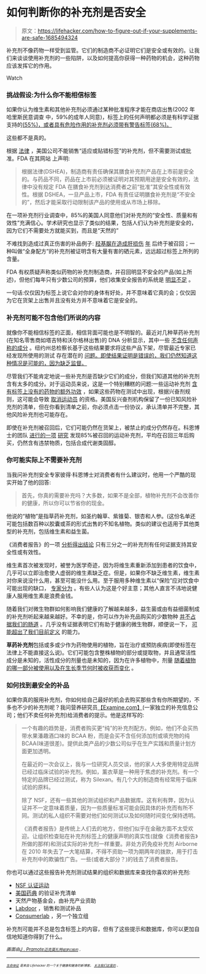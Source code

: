 # 如何判断你的补充剂是否安全

> 原文：<https://lifehacker.com/how-to-figure-out-if-your-supplements-are-safe-1685494324>

补充剂不像药物一样受到监管。它们的制造商不必证明它们是安全或有效的。让我们来谈谈使用补充剂的一些陷阱，以及如何提高你获得一种药物的机会，这种药物应该发挥它的作用。

Watch

### 挑战假设:为什么你不能相信标签

如果你认为维生素和其他补充剂必须通过某种批准程序才能在商店出售(2002 年哈里斯民意调查 中，59%的成年人同意)，标签上的任何声明都必须是有科学证据支持的[(55%)，或者具有危险作用的补充剂必须带有警告标签(68%)。](http://lifehacker.com/snake-oil-chart-highlights-the-worth-or-lack-thereof-5500087)

这些都不是真的。

根据 [法律](http://www.fda.gov/food/dietarysupplements/) ，美国公司不能销售“适应或贴错标签”的补充剂，但不需要测试或批准。FDA 在其网站 上声明:

> 根据法律(DSHEA)，制造商有责任确保其膳食补充剂产品在上市前是安全的。与药品不同，药品在上市前必须被证明对其预期用途是安全有效的，法律中没有规定 FDA 在膳食补充剂到达消费者之前“批准”其安全性或有效性。根据 DSHEA，一旦产品上市，FDA 有责任证明膳食补充剂是“不安全的”，然后才能采取行动限制该产品的使用或从市场上移除。

在一项补充剂行业调查中，85%的美国人同意他们对补充剂的“安全性、质量和有效性”充满信心。学术研究也显示了类似的结果，包括人们认为补充剂是安全的，因为它们不需要处方就能买到，而且是“天然的”

不难找到造成过真正伤害的补品例子: [羟基脲在造成肝损伤](http://www.fda.gov/forconsumers/consumerupdates/ucm152152.htm) [年](http://www.reuters.com/article/2010/02/12/us-hydroxycut-liver-idUSTRE61B4P720100212) 后终于被召回；一种叫做“全身配方”的补充剂被证明含有大量有害的硒元素，远远超过标签上所列的含量。

FDA 有权质疑声称类似药物的补充剂制造商，并召回明显不安全的产品(如上所述)，但他们每年只有少数公司的预算，他们收集安全报告的系统是 [明显不足](http://www.nejm.org/doi/full/10.1056/NEJMp1315559) 。

一句话:仅仅因为标签上说它会对你的身体有好处，并不意味着它真的会；仅仅因为它在货架上出售并且没有处方并不意味着它是安全的。

### 补充剂可能不包含他们所说的内容

就像你不能相信标签的正面，相信背面可能也是不明智的。最近对几种草药补充剂(在知名零售商如塔吉特和沃尔格林出售)的 DNA 分析显示，其中一些 [不含任何声称的成分](http://www.csmonitor.com/USA/USA-Update/2015/0203/Ginseng-or-a-rice-filler-Major-retailers-sell-fraudulent-supplements) 。纽约州总检察长基于这些结果要求将这些产品下架，尽管最近专家已经发现所使用的测试 存在潜在的 [问题。即使结果证明是错误的，我们仍然知道这种情况是可能的，因为缺乏监督。](http://www.newyorker.com/tech/elements/dna-barcoding-new-york-dietary-supplement)

尽管我们不能肯定地说一些补充剂是否缺少它们的成分，但我们知道其他的补充剂含有太多的成分。对于运动员来说，这是一个特别糟糕的问题:一些运动补充剂 [含有标签上没有的药物的额外功效](http://www.ncbi.nlm.nih.gov/pubmed/18563865) ，如果这些药物在测试中出现，根据兴奋剂规则，这可能会导致 [取消运动员](http://www.usada.org/substances/supplement-411/) 的资格。美国反兴奋剂机构保留了一份已知风险补充剂的清单，但在你看到清单之前，你必须点击一份协议，承认清单并不完整，其他风险补充剂也可能存在。

即使在补充剂被召回后，它们可能仍然在货架上，被禁止的成分仍然存在。科恩博士的团队 [进行的一项](http://www.latimes.com/science/sciencenow/la-sci-supplements-fda-recall-20141021-story.html) [研究](http://jama.jamanetwork.com/article.aspx?articleid=1917421) 发现85%被召回的运动补充剂，平均在召回三年后购买，仍然含有违禁物质，包括合成代谢类固醇。

### **你可能实际上不需要补充剂**

当我问补充剂安全专家彼得·科恩博士对消费者有什么建议时，他用一个严酷的现实开始了他的回答:

> 首先，你真的需要补充吗？大多数，如果不是全部，植物补充剂不会改善你的健康，所以你可以节省你的现金。

他说的“植物”是指草药补充剂，如圣约翰草、紫锥菊、银杏和人参。(这份名单还可能包括数百种以胶囊或茶的形式出售的不知名植物。类似的建议也适用于其他类型的补充剂，包括维生素和益生菌。

《消费者报告》的一项 [分析得出结论](http://www.consumerreports.org/cro/2012/05/dangerous-supplements/index.htm) 只有三分之一的补充剂有任何证据支持其安全性或有效性。

维生素首次被发现时，被誉为医学奇迹，因为将维生素重新添加到患者的饮食中，几乎可以立即治愈使人虚弱的维生素缺乏症。但是，如果你不缺乏维生素，维生素对你来说没什么用，甚至可能没什么用。至于服用多种维生素以“保险”应对饮食中可能出现的缺口， [专家分为](http://lifehacker.com/do-i-really-need-to-take-a-multivitamin-504950460) 。有些人认为这是个好主意；其他人直言不讳地说健康人服用维生素是浪费金钱。

随着我们对微生物群如何影响我们健康的了解越来越多，益生菌或由有益细菌制成的补充剂听起来越来越好。不幸的是，你可以作为补充品购买的少数物种 [并不占据我们的肠道](http://www.motherjones.com/environment/2013/04/should-you-take-probiotics-supplement) 。几乎没有证据表明它们有助于健康的微生物群，顺便说一下， [可能超出了我们目前定义](http://www.nytimes.com/2014/11/02/opinion/sunday/there-is-no-healthy-microbiome.html?referrer=&_r=0) 的能力。

**草药补充剂**包括或多或少作为药物使用的植物，旨在治疗或预防疾病(即使标签在法律上不能直接这么说)。它们可能包含整株植物的部分或提取物，并且通常活性成分是未知的，活性成分的剂量也是未知的，因为在许多植物中，剂量 [随着植物的哪一部分被使用以及在生长季节何时被收获而变化](http://www.efsa.europa.eu/en/search/doc/1249.pdf) 。

### 如何找到最安全的补品

如果你真的服用补充剂，你如何给自己最好的机会去购买那些含有你所期望的，不多也不少的补充剂呢？我问营养研究员[【Examine.com】](http://examine.com/)(一家独立的补充信息公司；他们不卖任何补充剂)给消费者的提示。他是这样写的:

> 一个有趣的趋势是，消费者购买更“纯”的补充剂配方。例如，他们不会买热带水果潘趣酒口味的 BCAA 粉，而是会买不含任何添加剂或填充物的纯 BCAA(味道很差)。提供此类产品的少数公司似乎在生产实践和质量计划方面更加透明。
> 
> 在最近的一次会议上，我与一位研究人员交谈，他的家人大多使用特定品牌已经过临床试验的补充剂。例如，薰衣草是一种用于焦虑的补充剂。有一个特定的品牌已经过测试，称为 Silexan。有几个大的制造商有经常用于临床试验的原料。
> 
> 除了 NSF，还有一些其他的测试组织和产品数据库。这有利有弊，因为认证并不一定意味着质量，因为一些质量标准可能会因具体的补充而有所不同。测试的私人组织不需要对他们如何测试以及如何随时间变化保持透明。
> 
> 《消费者报告》是传统上人们去的地方，但他们似乎在金融方面不太受欢迎。让组织检查贴在补充剂标签上的健康声明的真实性(就像《消费者报告》所做的那样)和测试实际的补充剂一样重要。非处方药免疫补充剂 Airborne 在 2010 年失去了一大笔结算，不得不资助一项为期两年的拨款，用于打击补充剂中的欺骗性广告。一些(或者大部分？)的钱去了消费者报告。

你也可以通过这些报告补充剂测试结果的组织和数据库来查找你喜欢的补充剂:

*   [NSF 认证运动](http://www.nsfsport.com/listings/certified_products.asp)
*   [美国药典](http://www.usp.org/usp-verification-services/usp-verified-dietary-supplements) 的验证补充清单
*   天然产物基金会，由补充产业资助
*   [Labdoor](https://labdoor.com/) ，销售和测试补品
*   [Consumerlab](https://www.consumerlab.com/) ，另一个独立组

补充剂可能并不总是包含标签上的内容，但有了这些提示和数据库，你可以更加自信地知道你得到了什么。

*<small>画面由</small>*[*<small>J . Pramote</small>*](http://www.shutterstock.com/pic-234879508/stock-photo-supplement-bottle.html?src=id&ws=1)*<small></small>*<small>[*<small>迈克莫扎特</small>*](https://www.flickr.com/photos/jeepersmedia/15770041228)*<small>[*<small>超梦幻般的</small>*](https://www.flickr.com/photos/superfantastic/4016241122) *<small>，<small></small></small>*</small>*</small>

* * *

<small><small>[*<small>生命体征</small>*](http://vitals.lifehacker.com/) <small>*是来自 Lifehacker 的一个关于健康和健身的新博客。*</small> [*<small>关注我们这里的</small>*](https://twitter.com/VitalsLH) <small>*。*</small></small></small>

<small><small></small></small>